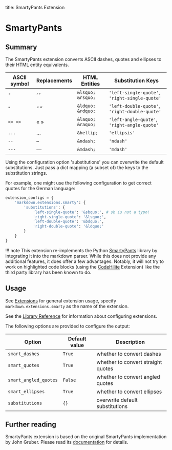 title: SmartyPants Extension

SmartyPants
===========

Summary
-------

The SmartyPants extension converts ASCII dashes, quotes and ellipses to
their HTML entity equivalents.

ASCII symbol | Replacements    | HTML Entities       | Substitution Keys
------------ | --------------- | ------------------- | ----------------------------------------
`'`          | &lsquo; &rsquo; | `&lsquo;` `&rsquo;` | `'left-single-quote'`, `'right-single-quote'`
`"`          | &ldquo; &rdquo; | `&ldquo;` `&rdquo;` | `'left-double-quote'`, `'right-double-quote'`
`<< >>`      | &laquo; &raquo; | `&laquo;` `&raquo;` | `'left-angle-quote'`, `'right-angle-quote'`
`...`        | &hellip;        | `&hellip;`          | `'ellipsis'`
`--`         | &ndash;         | `&ndash;`           | `'ndash'`
`---`        | &mdash;         | `&mdash;`           | `'mdash'`

Using the configuration option 'substitutions' you can overwrite the
default substitutions. Just pass a dict mapping (a subset of) the
keys to the substitution strings.

For example, one might use the following configuration to get correct quotes for
the German language:

```python
extension_configs = {
    'markdown.extensions.smarty': {
        'substitutions': {
            'left-single-quote': '&sbquo;', # sb is not a typo!
            'right-single-quote': '&lsquo;',
            'left-double-quote': '&bdquo;',
            'right-double-quote': '&ldquo;'
        }
    }
}
```

!!! note
    This extension re-implements the Python [SmartyPants]
    library by integrating it into the markdown parser.
    While this does not provide any additional features,
    it does offer a few advantages. Notably, it will not
    try to work on highlighted code blocks (using the
    [CodeHilite] Extension) like the third party library
    has been known to do.

[SmartyPants]: http://pythonhosted.org/smartypants/
[CodeHilite]: code_hilite.html

Usage
-----

See [Extensions](index.md) for general extension usage, specify
`markdown.extensions.smarty` as the name of the extension.

See the [Library Reference](../reference.md#extensions) for information about
configuring extensions.

The following options are provided to configure the output:

Option                | Default value | Description
------                | ------------- | -----------
`smart_dashes`        | `True`        | whether to convert dashes
`smart_quotes`        | `True`        | whether to convert straight quotes
`smart_angled_quotes` | `False`       | whether to convert angled quotes
`smart_ellipses`      | `True`        | whether to convert ellipses
`substitutions`       | `{}`          | overwrite default substitutions

Further reading
---------------

SmartyPants extension is based on the original SmartyPants implementation
by John Gruber. Please read its [documentation][1] for details.

[1]: http://daringfireball.net/projects/smartypants/
